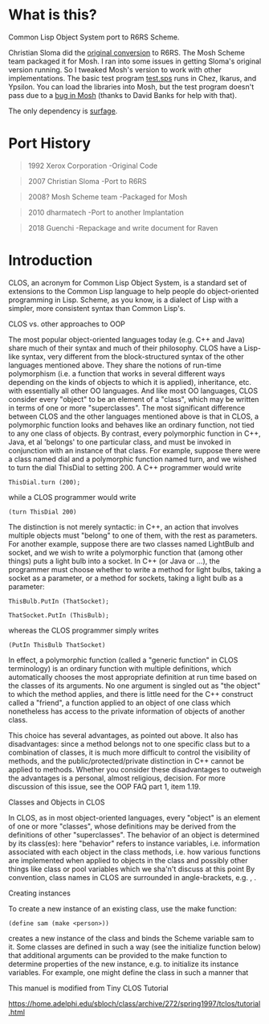 
# What is this?

Common Lisp Object System port to R6RS Scheme.

Christian Sloma did the [original conversion](https://code.launchpad.net/~c-sloma/r6rs-clos/r6rs-clos-dev) to R6RS. The Mosh Scheme
team packaged it for Mosh. I ran into some issues in getting Sloma's
original version running. So I tweaked Mosh's version to work with
other implementations. The basic test program [test.sps](https://github.com/dharmatech/clos/blob/master/test.sps) runs in Chez,
Ikarus, and Ypsilon. You can load the libraries into Mosh, but the
test program doesn't pass due to a [bug in Mosh](http://code.google.com/p/mosh-scheme/issues/detail?id=202) (thanks to David Banks for help with that).

The only dependency is [surfage](https://github.com/dharmatech/surfage).

# Port History

> 1992 Xerox Corporation  -Original Code

> 2007 Christian Sloma -Port to R6RS

> 2008? Mosh Scheme team -Packaged for Mosh

> 2010 dharmatech -Port to another Implantation

> 2018 Guenchi -Repackage and write document for Raven



# Introduction

CLOS, an acronym for Common Lisp Object System, is a standard set of extensions to the Common Lisp language to help people do object-oriented programming in Lisp. Scheme, as you know, is a dialect of Lisp with a simpler, more consistent syntax than Common Lisp's. 

CLOS vs. other approaches to OOP

The most popular object-oriented languages today (e.g. C++ and Java) share much of their syntax and much of their philosophy. CLOS have a Lisp-like syntax, very different from the block-structured syntax of the other languages mentioned above. They share the notions of run-time polymorphism (i.e. a function that works in several different ways depending on the kinds of objects to which it is applied), inheritance, etc. with essentially all other OO languages. And like most OO languages, CLOS consider every "object" to be an element of a "class", which may be written in terms of one or more "superclasses".
The most significant difference between CLOS and the other languages mentioned above is that in CLOS, a polymorphic function looks and behaves like an ordinary function, not tied to any one class of objects. By contrast, every polymorphic function in C++, Java, et al 'belongs' to one particular class, and must be invoked in conjunction with an instance of that class. For example, suppose there were a class named dial and a polymorphic function named turn, and we wished to turn the dial ThisDial to setting 200. A C++ programmer would write 

`ThisDial.turn (200); `

while a CLOS programmer would write 

`(turn ThisDial 200) `

The distinction is not merely syntactic: in C++, an action that involves multiple objects must "belong" to one of them, with the rest as parameters. For another example, suppose there are two classes named LightBulb and socket, and we wish to write a polymorphic function that (among other things) puts a light bulb into a socket. In C++ (or Java or ...), the programmer must choose whether to write a method for light bulbs, taking a socket as a parameter, or a method for sockets, taking a light bulb as a parameter: 

`ThisBulb.PutIn (ThatSocket); `

`ThatSocket.PutIn (ThisBulb); `

whereas the CLOS programmer simply writes 

`(PutIn ThisBulb ThatSocket)` 

In effect, a polymorphic function (called a "generic function" in CLOS terminology) is an ordinary function with multiple definitions, which automatically chooses the most appropriate definition at run time based on the classes of its arguments. No one argument is singled out as "the object" to which the method applies, and there is little need for the C++ construct called a "friend", a function applied to an object of one class which nonetheless has access to the private information of objects of another class.

This choice has several advantages, as pointed out above. It also has disadvantages: since a method belongs not to one specific class but to a combination of classes, it is much more difficult to control the visibility of methods, and the public/protected/private distinction in C++ cannot be applied to methods. Whether you consider these disadvantages to outweigh the advantages is a personal, almost religious, decision. For more discussion of this issue, see the OOP FAQ part 1, item 1.19.

Classes and Objects in CLOS

In CLOS, as in most object-oriented languages, every "object" is an element of one or more "classes", whose definitions may be derived from the definitions of other "superclasses". The behavior of an object is determined by its class(es): here "behavior" refers to
instance variables, i.e. information associated with each object in the class
methods, i.e. how various functions are implemented when applied to objects in the class
and possibly other things like class or pool variables which we sha'n't discuss at this point
By convention, class names in CLOS are surrounded in angle-brackets, e.g. <object>, <person>.

Creating instances

To create a new instance of an existing class, use the make function:

`(define sam (make <person>))`

creates a new instance of the <person> class and binds the Scheme variable sam to it. Some classes are defined in such a way (see the initialize function below) that additional arguments can be provided to the make function to determine properties of the new instance, e.g. to initialize its instance variables. For example, one might define the <person> class in such a manner that 


This manuel is modified from Tiny CLOS Tutorial

https://home.adelphi.edu/sbloch/class/archive/272/spring1997/tclos/tutorial.html
